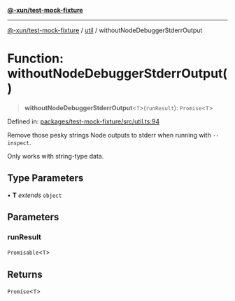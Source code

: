 [**@-xun/test-mock-fixture**](../../README.md)

***

[@-xun/test-mock-fixture](../../README.md) / [util](../README.md) / withoutNodeDebuggerStderrOutput

# Function: withoutNodeDebuggerStderrOutput()

> **withoutNodeDebuggerStderrOutput**\<`T`\>(`runResult`): `Promise`\<`T`\>

Defined in: [packages/test-mock-fixture/src/util.ts:94](https://github.com/Xunnamius/test-utils/blob/fbb0e2e25a6b2830b1b2ac319e054df42247cc53/packages/test-mock-fixture/src/util.ts#L94)

Remove those pesky strings Node outputs to stderr when running with
`--inspect`.

Only works with string-type data.

## Type Parameters

• **T** *extends* `object`

## Parameters

### runResult

`Promisable`\<`T`\>

## Returns

`Promise`\<`T`\>
